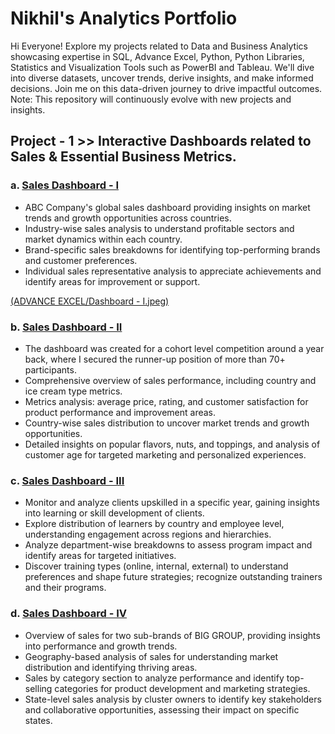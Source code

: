 # Nikhil's Analytics Portfolio
Hi Everyone! Explore my projects related to Data and Business Analytics showcasing expertise in SQL, Advance Excel, Python, Python Libraries, Statistics and Visualization Tools such as PowerBI and Tableau. We'll dive into diverse datasets, uncover trends, derive insights, and make informed decisions. Join me on this data-driven journey to drive impactful outcomes.
Note: This repository will continuously evolve with new projects and insights.

## Project - 1 >>  Interactive Dashboards related to Sales & Essential Business Metrics.

### a. [Sales Dashboard - I](https://github.com/NikhilAsudani1/Analytics-Portfolio/blob/89897dec5b36e1f4b6570b6f88e760313f31e358/ADVANCE%20EXCEL/Dashboard%20-%20I%20(Raw%20%26%20Woking%20File).xlsx)
- ABC Company's global sales dashboard providing insights on market trends and growth opportunities across countries.
- Industry-wise sales analysis to understand profitable sectors and market dynamics within each country.
- Brand-specific sales breakdowns for identifying top-performing brands and customer preferences.
- Individual sales representative analysis to appreciate achievements and identify areas for improvement or support.

[(ADVANCE EXCEL/Dashboard - I.jpeg)](https://github.com/NikhilAsudani1/Analytics-Portfolio/blob/7c06103c8ce718df926553146db39b8f3b23f740/ADVANCE%20EXCEL/Dashboard%20-%20I.jpeg)

### b. [Sales Dashboard - II](https://github.com/NikhilAsudani1/Analytics-Portfolio/blob/89897dec5b36e1f4b6570b6f88e760313f31e358/ADVANCE%20EXCEL/Dashboard%20-%20II%20(Raw%20%26%20Woking%20File).xlsx)
- The dashboard was created for a cohort level competition around a year back, where I secured the runner-up position of more than 70+ participants.
- Comprehensive overview of sales performance, including country and ice cream type metrics.
- Metrics analysis: average price, rating, and customer satisfaction for product performance and improvement areas.
- Country-wise sales distribution to uncover market trends and growth opportunities.
- Detailed insights on popular flavors, nuts, and toppings, and analysis of customer age for targeted marketing and personalized experiences.

### c. [Sales Dashboard - III](https://github.com/NikhilAsudani1/Analytics-Portfolio/blob/89897dec5b36e1f4b6570b6f88e760313f31e358/ADVANCE%20EXCEL/Dashboard%20-%20III%20(Raw%20%26%20Woking%20File).xlsx)
- Monitor and analyze clients upskilled  in a specific year, gaining insights into learning or skill development of clients.
- Explore distribution of learners by country and employee level, understanding engagement across regions and hierarchies.
- Analyze department-wise breakdowns to assess program impact and identify areas for targeted initiatives.
- Discover training types (online, internal, external) to understand preferences and shape future strategies; recognize outstanding trainers and their programs.

### d. [Sales Dashboard - IV](https://github.com/NikhilAsudani1/Analytics-Portfolio/blob/89897dec5b36e1f4b6570b6f88e760313f31e358/ADVANCE%20EXCEL/Dashboard%20-%20IV%20(Raw%20%26%20Woking%20File).xlsx)
- Overview of sales for two sub-brands of BIG GROUP, providing insights into performance and growth trends.
- Geography-based analysis of sales for understanding market distribution and identifying thriving areas.
- Sales by category section to analyze performance and identify top-selling categories for product development and marketing strategies.
- State-level sales analysis by cluster owners to identify key stakeholders and collaborative opportunities, assessing their impact on specific states.


